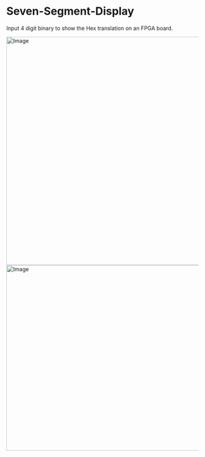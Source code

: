 # Seven-Segment-Display
Input 4 digit binary to show the Hex translation on an FPGA board. 

<img width="969" height="598" alt="Image" src="https://github.com/user-attachments/assets/797146e2-d868-4770-8e85-6d820fed8bf2" />

<img width="784" height="486" alt="Image" src="https://github.com/user-attachments/assets/2792163c-1972-4ecf-98ed-b51abab59358" />
